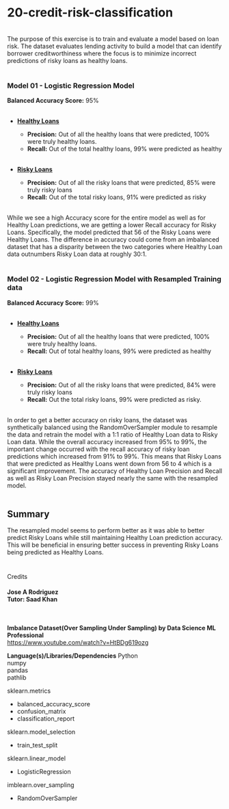 # 20-credit-risk-classification
<br>
The purpose of this exercise is to train and evaluate a model based on loan risk. The dataset evaluates lending activity to build a model that can identify borrower creditworthiness where the focus is to minimize incorrect predictions of risky loans as healthy loans.<br><br>

### Model 01 - Logistic Regression Model
**Balanced Accuracy Score:**  95%<br><br>
- **<ins>Healthy Loans</ins>**<br>
    - **Precision:** Out of all the healthy loans that were predicted, 100% were truly healthy loans.<br>
    - **Recall:** Out of the total healthy loans, 99% were predicted as healthy<br><br>

- **<ins>Risky Loans</ins>**<br>
     - **Precision:** Out of all the risky loans that were predicted, 85% were truly risky loans<br>
     - **Recall:** Out of the total risky loans, 91% were predicted as risky<br><br>


While we see a high Accuracy score for the entire model as well as for Healthy Loan predictions, we are getting a lower Recall accuracy for Risky Loans. Specifically, the model predicted that 56 of the Risky Loans were Healthy Loans. The difference in accuracy could come from an imbalanced dataset that has a disparity between the two categories where Healthy Loan data outnumbers Risky Loan data at roughly 30:1.<br><br>



### Model 02 - Logistic Regression Model with Resampled Training data
**Balanced Accuracy Score:** 99%<br><br>
- **<ins>Healthy Loans</ins>**<br>
    - **Precision:** Out of all the healthy loans that were predicted, 100% were truly healthy loans.<br>
    - **Recall:** Out of total healthy loans, 99% were predicted as healthy<br><br>

- **<ins>Risky Loans</ins>**<br>
    - **Precision:** Out of all the risky loans that were predicted, 84% were truly risky loans<br>
    - **Recall:** Out the total risky loans, 99% were predicted as risky.<br><br>

In order to get a better accuracy on risky loans, the dataset was synthetically balanced using the RandomOverSampler module to resample the data and retrain the model with a 1:1 ratio of Healthy Loan data to Risky Loan data. While the overall accuracy increased from 95% to 99%, the important change occurred with the recall accuracy of risky loan predictions which increased from 91% to 99%. This means that Risky Loans that were predicted as Healthy Loans went down from 56 to 4 which is a significant improvement. The accuracy of Healthy Loan Precision and Recall as well as Risky Loan Precision stayed nearly the same with the resampled model.<br><br>

## Summary
The resampled model seems to perform better as it was able to better predict Risky Loans while still maintaining Healthy Loan prediction accuracy. This will be beneficial in ensuring better success in preventing Risky Loans being predicted as Healthy Loans.

#

Credits
#### Jose A Rodriguez<br>Tutor: Saad Khan<br>
<br>

**Imbalance Dataset(Over Sampling Under Sampling) by Data Science ML Professional**<br>
https://www.youtube.com/watch?v=HtBDg619ozg


**Language(s)/Libraries/Dependencies**
Python<br>
numpy <br>
pandas <br>
pathlib<br>

sklearn.metrics
  - balanced_accuracy_score
  - confusion_matrix
  - classification_report

sklearn.model_selection
  - train_test_split

sklearn.linear_model
  - LogisticRegression

imblearn.over_sampling
  - RandomOverSampler


